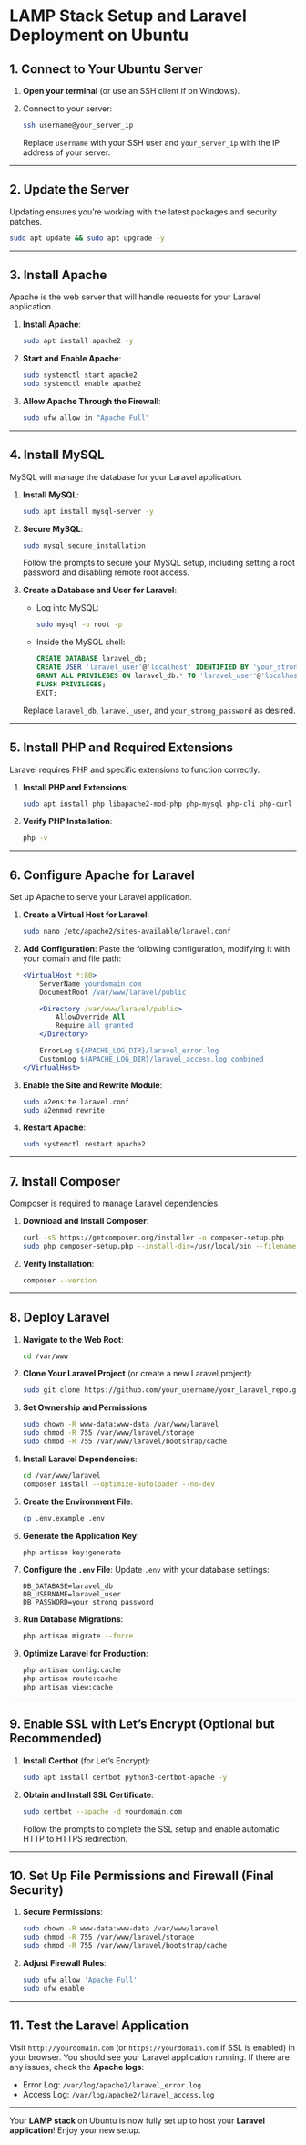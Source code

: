 
# LAMP Stack Setup and Laravel Deployment on Ubuntu

## 1. Connect to Your Ubuntu Server

1. **Open your terminal** (or use an SSH client if on Windows).
2. Connect to your server:

   ```bash
   ssh username@your_server_ip
   ```

   Replace `username` with your SSH user and `your_server_ip` with the IP address of your server.

---

## 2. Update the Server

Updating ensures you’re working with the latest packages and security patches.

```bash
sudo apt update && sudo apt upgrade -y
```

---

## 3. Install Apache

Apache is the web server that will handle requests for your Laravel application.

1. **Install Apache**:

   ```bash
   sudo apt install apache2 -y
   ```

2. **Start and Enable Apache**:

   ```bash
   sudo systemctl start apache2
   sudo systemctl enable apache2
   ```

3. **Allow Apache Through the Firewall**:

   ```bash
   sudo ufw allow in "Apache Full"
   ```

---

## 4. Install MySQL

MySQL will manage the database for your Laravel application.

1. **Install MySQL**:

   ```bash
   sudo apt install mysql-server -y
   ```

2. **Secure MySQL**:

   ```bash
   sudo mysql_secure_installation
   ```

   Follow the prompts to secure your MySQL setup, including setting a root password and disabling remote root access.

3. **Create a Database and User for Laravel**:
   - Log into MySQL:

     ```bash
     sudo mysql -u root -p
     ```

   - Inside the MySQL shell:

     ```sql
     CREATE DATABASE laravel_db;
     CREATE USER 'laravel_user'@'localhost' IDENTIFIED BY 'your_strong_password';
     GRANT ALL PRIVILEGES ON laravel_db.* TO 'laravel_user'@'localhost';
     FLUSH PRIVILEGES;
     EXIT;
     ```

   Replace `laravel_db`, `laravel_user`, and `your_strong_password` as desired.

---

## 5. Install PHP and Required Extensions

Laravel requires PHP and specific extensions to function correctly.

1. **Install PHP and Extensions**:

   ```bash
   sudo apt install php libapache2-mod-php php-mysql php-cli php-curl php-zip php-xml php-mbstring php-json -y
   ```

2. **Verify PHP Installation**:

   ```bash
   php -v
   ```

---

## 6. Configure Apache for Laravel

Set up Apache to serve your Laravel application.

1. **Create a Virtual Host for Laravel**:

   ```bash
   sudo nano /etc/apache2/sites-available/laravel.conf
   ```

2. **Add Configuration**:
   Paste the following configuration, modifying it with your domain and file path:

   ```apache
   <VirtualHost *:80>
       ServerName yourdomain.com
       DocumentRoot /var/www/laravel/public

       <Directory /var/www/laravel/public>
           AllowOverride All
           Require all granted
       </Directory>

       ErrorLog ${APACHE_LOG_DIR}/laravel_error.log
       CustomLog ${APACHE_LOG_DIR}/laravel_access.log combined
   </VirtualHost>
   ```

3. **Enable the Site and Rewrite Module**:

   ```bash
   sudo a2ensite laravel.conf
   sudo a2enmod rewrite
   ```

4. **Restart Apache**:

   ```bash
   sudo systemctl restart apache2
   ```

---

## 7. Install Composer

Composer is required to manage Laravel dependencies.

1. **Download and Install Composer**:

   ```bash
   curl -sS https://getcomposer.org/installer -o composer-setup.php
   sudo php composer-setup.php --install-dir=/usr/local/bin --filename=composer
   ```

2. **Verify Installation**:

   ```bash
   composer --version
   ```

---

## 8. Deploy Laravel

1. **Navigate to the Web Root**:

   ```bash
   cd /var/www
   ```

2. **Clone Your Laravel Project** (or create a new Laravel project):

   ```bash
   sudo git clone https://github.com/your_username/your_laravel_repo.git laravel
   ```

3. **Set Ownership and Permissions**:

   ```bash
   sudo chown -R www-data:www-data /var/www/laravel
   sudo chmod -R 755 /var/www/laravel/storage
   sudo chmod -R 755 /var/www/laravel/bootstrap/cache
   ```

4. **Install Laravel Dependencies**:

   ```bash
   cd /var/www/laravel
   composer install --optimize-autoloader --no-dev
   ```

5. **Create the Environment File**:

   ```bash
   cp .env.example .env
   ```

6. **Generate the Application Key**:

   ```bash
   php artisan key:generate
   ```

7. **Configure the `.env` File**:
   Update `.env` with your database settings:

   ```env
   DB_DATABASE=laravel_db
   DB_USERNAME=laravel_user
   DB_PASSWORD=your_strong_password
   ```

8. **Run Database Migrations**:

   ```bash
   php artisan migrate --force
   ```

9. **Optimize Laravel for Production**:

   ```bash
   php artisan config:cache
   php artisan route:cache
   php artisan view:cache
   ```

---

## 9. Enable SSL with Let’s Encrypt (Optional but Recommended)

1. **Install Certbot** (for Let’s Encrypt):

   ```bash
   sudo apt install certbot python3-certbot-apache -y
   ```

2. **Obtain and Install SSL Certificate**:

   ```bash
   sudo certbot --apache -d yourdomain.com
   ```

   Follow the prompts to complete the SSL setup and enable automatic HTTP to HTTPS redirection.

---

## 10. Set Up File Permissions and Firewall (Final Security)

1. **Secure Permissions**:

   ```bash
   sudo chown -R www-data:www-data /var/www/laravel
   sudo chmod -R 755 /var/www/laravel/storage
   sudo chmod -R 755 /var/www/laravel/bootstrap/cache
   ```

2. **Adjust Firewall Rules**:

   ```bash
   sudo ufw allow 'Apache Full'
   sudo ufw enable
   ```

---

## 11. Test the Laravel Application

Visit `http://yourdomain.com` (or `https://yourdomain.com` if SSL is enabled) in your browser. You should see your Laravel application running. If there are any issues, check the **Apache logs**:

- Error Log: `/var/log/apache2/laravel_error.log`
- Access Log: `/var/log/apache2/laravel_access.log`

---

Your **LAMP stack** on Ubuntu is now fully set up to host your **Laravel application**! Enjoy your new setup.
